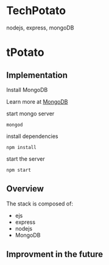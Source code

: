 # TechPotato
nodejs, express, mongoDB

# tPotato

## Implementation

Install MongoDB  

Learn more at  [MongoDB](https://docs.mongodb.com/manual/tutorial/install-mongodb-on-os-x/)

start mongo server

```
mongod
```

install dependencies

```
npm install
```

start the server

```
npm start
```

## Overview

The stack is composed of:
- ejs
- express
- nodejs
- MongoDB

## Improvment in the future
